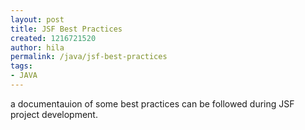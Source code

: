 ```yaml
---
layout: post
title: JSF Best Practices
created: 1216721520
author: hila
permalink: /java/jsf-best-practices
tags:
- JAVA
---
```

<p><span class="thmr_call" id="thmr_42"><span class="thmr_call" id="thmr_6"><p>a documentauion of&nbsp;some best practices can be followed during JSF project development.</p></span></span></p>
